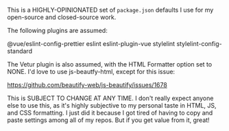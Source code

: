 
This is a HIGHLY-OPINIONATED set of `package.json` defaults I use for my open-source and closed-source work.

The following plugins are assumed:

@vue/eslint-config-prettier
eslint
eslint-plugin-vue
stylelint
stylelint-config-standard

The Vetur plugin is also assumed, with the HTML Formatter option set to NONE. I'd love to use js-beautfy-html, except for this issue:

https://github.com/beautify-web/js-beautify/issues/1678

This is SUBJECT TO CHANGE AT ANY TIME. I don't really expect anyone else to use this, as it's highly subjective to my personal taste
in HTML, JS, and CSS formatting. I just did it because I got tired of having to copy and paste settings among all of my repos. But
if you get value from it, great!

